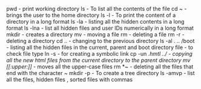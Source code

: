 pwd - print working directory
ls - To list all the contents of the file
cd ~ - brings the user to the home directory
ls -l - To print the content of a directory in a long format
ls -la - listing all the hidden contents in a long format
ls -lna - list all hidden files and user IDs numerically in a long format 
mkdir - creates a directory
mv - moving a file
rm - deleting a file
rm -r - deleting a directory
cd .. - changing to the previous directory
ls -al . .. /boot - listing all the hidden files in the current, parent and boot directory 
 file - to check file type
ln -s - for creating a symbolic link
cp -un *.hmtl ../ - copying all the new html files from the current directory to the parent directory
mv [[:upper:]]* - moves all the upper-case files
rm *~ - deleting all the files that end with the character ~
mkdir -p - To create a tree directory
ls -amvp - list all the files, hidden files , sorted files with commas
